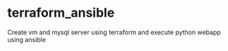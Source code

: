 # terraform_ansible
Create vm and mysql server using terraform and execute python webapp using ansible
